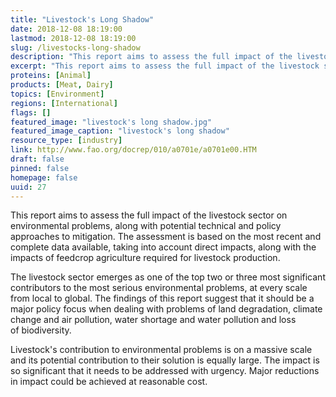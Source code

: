 ```yaml
---
title: "Livestock's Long Shadow"
date: 2018-12-08 18:19:00
lastmod: 2018-12-08 18:19:00
slug: /livestocks-long-shadow
description: "This report aims to assess the full impact of the livestock sector on environmental problems, along with potential technical and policy approaches to mitigation. The assessment is based on the most recent and complete data available, taking into account direct impacts, along with the impacts of feedcrop agriculture required for livestock production."
excerpt: "This report aims to assess the full impact of the livestock sector on environmental problems, along with potential technical and policy approaches to mitigation. The assessment is based on the most recent and complete data available, taking into account direct impacts, along with the impacts of feedcrop agriculture required for livestock production."
proteins: [Animal]
products: [Meat, Dairy]
topics: [Environment]
regions: [International]
flags: []
featured_image: "livestock's long shadow.jpg"
featured_image_caption: "livestock's long shadow"
resource_type: [industry]
link: http://www.fao.org/docrep/010/a0701e/a0701e00.HTM
draft: false
pinned: false
homepage: false
uuid: 27
---
```

This report aims to assess the full impact of the livestock sector on
environmental problems, along with potential technical and policy
approaches to mitigation. The assessment is based on the most recent and
complete data available, taking into account direct impacts, along with
the impacts of feedcrop agriculture required for livestock production.

The livestock sector emerges as one of the top two or three most
significant contributors to the most serious environmental problems, at
every scale from local to global. The findings of this report suggest
that it should be a major policy focus when dealing with problems of
land degradation, climate change and air pollution, water shortage and
water pollution and loss of biodiversity. 

Livestock's contribution to environmental problems is on a massive scale
and its potential contribution to their solution is equally large. The
impact is so significant that it needs to be addressed with urgency.
Major reductions in impact could be achieved at reasonable cost.
